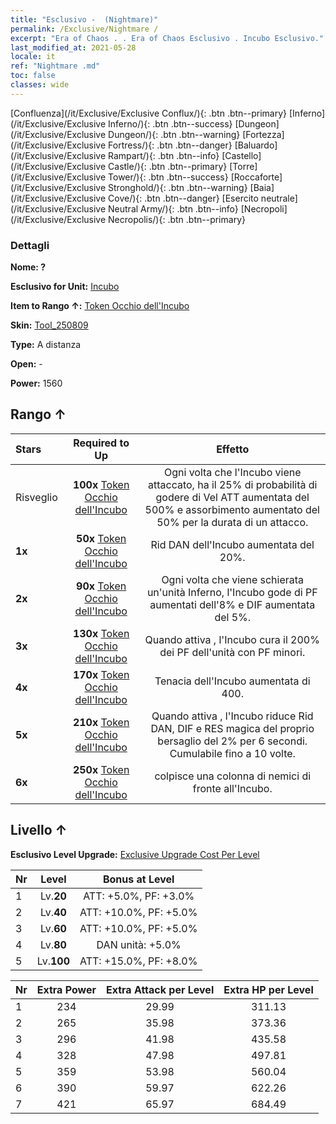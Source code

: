 ```yaml
---
title: "Esclusivo -  (Nightmare)"
permalink: /Exclusive/Nightmare /
excerpt: "Era of Chaos . . Era of Chaos Esclusivo . Incubo Esclusivo."
last_modified_at: 2021-05-28
locale: it
ref: "Nightmare .md"
toc: false
classes: wide
---
```

 [Confluenza](/it/Exclusive/Exclusive Conflux/){: .btn .btn--primary} [Inferno](/it/Exclusive/Exclusive Inferno/){: .btn .btn--success} [Dungeon](/it/Exclusive/Exclusive Dungeon/){: .btn .btn--warning} [Fortezza](/it/Exclusive/Exclusive Fortress/){: .btn .btn--danger} [Baluardo](/it/Exclusive/Exclusive Rampart/){: .btn .btn--info} [Castello](/it/Exclusive/Exclusive Castle/){: .btn .btn--primary} [Torre](/it/Exclusive/Exclusive Tower/){: .btn .btn--success} [Roccaforte](/it/Exclusive/Exclusive Stronghold/){: .btn .btn--warning} [Baia](/it/Exclusive/Exclusive Cove/){: .btn .btn--danger} [Esercito neutrale](/it/Exclusive/Exclusive Neutral Army/){: .btn .btn--info} [Necropoli](/it/Exclusive/Exclusive Necropolis/){: .btn .btn--primary} 

### Dettagli
 **Nome: ?** 

 **Esclusivo for Unit:** [Incubo](/it/units/Nightmare/) 

 **Item to Rango ↑:** [Token Occhio dell'Incubo](/ItemsIT/con_985/)

 **Skin:** [Tool_250809](/ItemsIT/con_653/)

 **Type:** A distanza

 **Open:** -

 **Power:** 1560

## Rango ↑

  |     Stars    |  Required to Up | Effetto |
  |:-------------|:---------------:|:---------------:|
  |  Risveglio  | **100x** [Token Occhio dell'Incubo](/ItemsIT/con_985/) | <Senza lasciare traccia> Ogni volta che l'Incubo viene attaccato, ha il 25% di probabilità di godere di Vel ATT aumentata del 500% e assorbimento aumentato del 50% per la durata di un attacco. |
  | **1x** <i class="fas fa-star"/> | **50x** [Token Occhio dell'Incubo](/ItemsIT/con_985/) | Rid DAN dell'Incubo aumentata del 20%. |
  | **2x** <i class="fas fa-star"/> | **90x** [Token Occhio dell'Incubo](/ItemsIT/con_985/) | Ogni volta che viene schierata un'unità Inferno, l'Incubo gode di PF aumentati dell'8% e DIF aumentata del 5%. |
  | **3x** <i class="fas fa-star"/> | **130x** [Token Occhio dell'Incubo](/ItemsIT/con_985/) | <Guarigione onirica> Quando attiva <Senza lasciare traccia>, l'Incubo cura il 200% dei PF dell'unità con PF minori. |
  | **4x** <i class="fas fa-star"/> | **170x** [Token Occhio dell'Incubo](/ItemsIT/con_985/) | Tenacia dell'Incubo aumentata di 400. |
  | **5x** <i class="fas fa-star"/> | **210x** [Token Occhio dell'Incubo](/ItemsIT/con_985/) | <Pasto onirico> Quando attiva <Senza lasciare traccia>, l'Incubo riduce Rid DAN, DIF e RES magica del proprio bersaglio del 2% per 6 secondi. Cumulabile fino a 10 volte. |
  | **6x** <i class="fas fa-star"/> | **250x** [Token Occhio dell'Incubo](/ItemsIT/con_985/) | <Panorama infernale> <Pasto onirico> colpisce una colonna di nemici di fronte all'Incubo. |


## Livello ↑
 **Esclusivo Level Upgrade:** [Exclusive Upgrade Cost Per Level](/Exclusive/ExclusiveUpgradeCostPerLevel/)

  |  Nr  |   Level  | Bonus at Level |
  |:-----|:--------:|:--------------:|
  | 1 | Lv.**20** | ATT: +5.0%, PF: +3.0% |
  | 2 | Lv.**40** | ATT: +10.0%, PF: +5.0% |
  | 3 | Lv.**60** | ATT: +10.0%, PF: +5.0% |
  | 4 | Lv.**80** | DAN unità: +5.0% |
  | 5 | Lv.**100** | ATT: +15.0%, PF: +8.0% |


  |  Nr  |  Extra Power | Extra Attack per Level | Extra HP per Level |
  |:-----|:--------:|:--------:|:--------:|
  | 1 | 234 | 29.99 | 311.13 |
  | 2 | 265 | 35.98 | 373.36 |
  | 3 | 296 | 41.98 | 435.58 |
  | 4 | 328 | 47.98 | 497.81 |
  | 5 | 359 | 53.98 | 560.04 |
  | 6 | 390 | 59.97 | 622.26 |
  | 7 | 421 | 65.97 | 684.49 |


